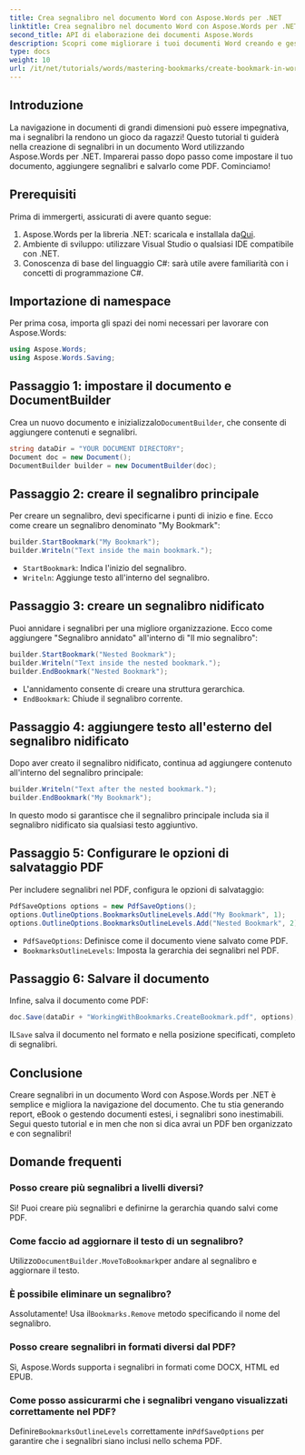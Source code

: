 ```yaml
---
title: Crea segnalibro nel documento Word con Aspose.Words per .NET
linktitle: Crea segnalibro nel documento Word con Aspose.Words per .NET
second_title: API di elaborazione dei documenti Aspose.Words
description: Scopri come migliorare i tuoi documenti Word creando e gestendo segnalibri usando Aspose.Words per .NET. Questa guida tutorial passo dopo passo.
type: docs
weight: 10
url: /it/net/tutorials/words/mastering-bookmarks/create-bookmark-in-word-document/
---
```

## Introduzione

La navigazione in documenti di grandi dimensioni può essere impegnativa, ma i segnalibri la rendono un gioco da ragazzi! Questo tutorial ti guiderà nella creazione di segnalibri in un documento Word utilizzando Aspose.Words per .NET. Imparerai passo dopo passo come impostare il tuo documento, aggiungere segnalibri e salvarlo come PDF. Cominciamo!

## Prerequisiti

Prima di immergerti, assicurati di avere quanto segue:

1.  Aspose.Words per la libreria .NET: scaricala e installala da[Qui](https://releases.aspose.com/words/net/).
2. Ambiente di sviluppo: utilizzare Visual Studio o qualsiasi IDE compatibile con .NET.
3. Conoscenza di base del linguaggio C#: sarà utile avere familiarità con i concetti di programmazione C#.

## Importazione di namespace

Per prima cosa, importa gli spazi dei nomi necessari per lavorare con Aspose.Words:

```csharp
using Aspose.Words;
using Aspose.Words.Saving;
```

## Passaggio 1: impostare il documento e DocumentBuilder

 Crea un nuovo documento e inizializzalo`DocumentBuilder`, che consente di aggiungere contenuti e segnalibri.

```csharp
string dataDir = "YOUR DOCUMENT DIRECTORY";
Document doc = new Document();
DocumentBuilder builder = new DocumentBuilder(doc);
```

## Passaggio 2: creare il segnalibro principale

Per creare un segnalibro, devi specificarne i punti di inizio e fine. Ecco come creare un segnalibro denominato "My Bookmark":

```csharp
builder.StartBookmark("My Bookmark");
builder.Writeln("Text inside the main bookmark.");
```
- `StartBookmark`: Indica l'inizio del segnalibro.
- `Writeln`: Aggiunge testo all'interno del segnalibro.

## Passaggio 3: creare un segnalibro nidificato

Puoi annidare i segnalibri per una migliore organizzazione. Ecco come aggiungere "Segnalibro annidato" all'interno di "Il mio segnalibro":

```csharp
builder.StartBookmark("Nested Bookmark");
builder.Writeln("Text inside the nested bookmark.");
builder.EndBookmark("Nested Bookmark");
```
- L'annidamento consente di creare una struttura gerarchica. 
- `EndBookmark`: Chiude il segnalibro corrente.

## Passaggio 4: aggiungere testo all'esterno del segnalibro nidificato

Dopo aver creato il segnalibro nidificato, continua ad aggiungere contenuto all'interno del segnalibro principale:

```csharp
builder.Writeln("Text after the nested bookmark.");
builder.EndBookmark("My Bookmark");
```
In questo modo si garantisce che il segnalibro principale includa sia il segnalibro nidificato sia qualsiasi testo aggiuntivo.

## Passaggio 5: Configurare le opzioni di salvataggio PDF

Per includere segnalibri nel PDF, configura le opzioni di salvataggio:

```csharp
PdfSaveOptions options = new PdfSaveOptions();
options.OutlineOptions.BookmarksOutlineLevels.Add("My Bookmark", 1);
options.OutlineOptions.BookmarksOutlineLevels.Add("Nested Bookmark", 2);
```
- `PdfSaveOptions`: Definisce come il documento viene salvato come PDF.
- `BookmarksOutlineLevels`: Imposta la gerarchia dei segnalibri nel PDF.

## Passaggio 6: Salvare il documento

Infine, salva il documento come PDF:

```csharp
doc.Save(dataDir + "WorkingWithBookmarks.CreateBookmark.pdf", options);
```
 IL`Save` salva il documento nel formato e nella posizione specificati, completo di segnalibri.

## Conclusione

Creare segnalibri in un documento Word con Aspose.Words per .NET è semplice e migliora la navigazione del documento. Che tu stia generando report, eBook o gestendo documenti estesi, i segnalibri sono inestimabili. Segui questo tutorial e in men che non si dica avrai un PDF ben organizzato e con segnalibri!

## Domande frequenti

### Posso creare più segnalibri a livelli diversi?
Sì! Puoi creare più segnalibri e definirne la gerarchia quando salvi come PDF.

### Come faccio ad aggiornare il testo di un segnalibro?
 Utilizzo`DocumentBuilder.MoveToBookmark`per andare al segnalibro e aggiornare il testo.

### È possibile eliminare un segnalibro?
 Assolutamente! Usa il`Bookmarks.Remove` metodo specificando il nome del segnalibro.

### Posso creare segnalibri in formati diversi dal PDF?
Sì, Aspose.Words supporta i segnalibri in formati come DOCX, HTML ed EPUB.

### Come posso assicurarmi che i segnalibri vengano visualizzati correttamente nel PDF?
 Definire`BookmarksOutlineLevels` correttamente in`PdfSaveOptions` per garantire che i segnalibri siano inclusi nello schema PDF.